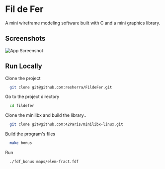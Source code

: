 
# Fil de Fer

A mini wireframe modeling software built with C and a mini graphics library.


## Screenshots

![App Screenshot](https://github.com/resherra/FildeFer/blob/master/Screen%20Shot%202024-04-27%20at%206.15.51%20PM.png)


## Run Locally

Clone the project

```bash
  git clone git@github.com:resherra/FildeFer.git
```


Go to the project directory

```bash
  cd fildefer
```

Clone the minilibx and build the library..

```bash
  git clone git@github.com:42Paris/minilibx-linux.git
```

Build the program's files
```bash
  make bonus
```

Run 

```bash
  ./fdf_bonus maps/elem-fract.fdf
```